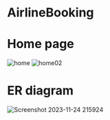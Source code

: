 # AirlineBooking
# Home page
![home](https://github.com/Shuvo018/AirlineBooking/assets/80082187/0e5e3d17-4da2-4430-9107-2aadf63df4ba)
![home02](https://github.com/Shuvo018/AirlineBooking/assets/80082187/31d9a97f-0bb6-4b9f-af44-9d314c7b45f8)

# ER diagram
![Screenshot 2023-11-24 215924](https://github.com/Shuvo018/AirlineBooking/assets/80082187/e3be6331-0a6c-4bd9-a9f5-bd1333bc41a8)
